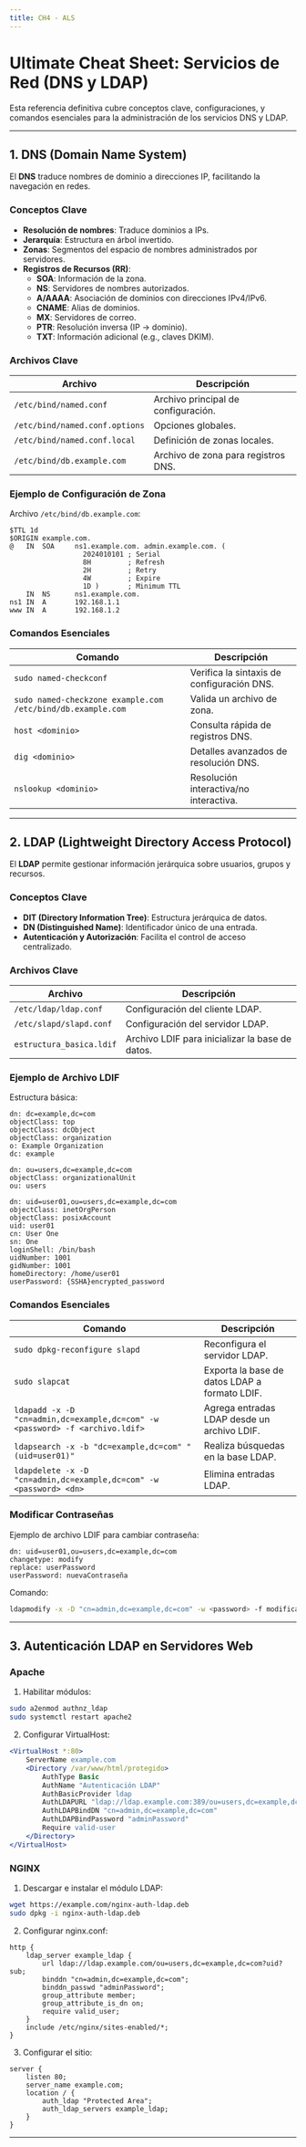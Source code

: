 ```yaml
---
title: CH4 - ALS
---
```


# Ultimate Cheat Sheet: Servicios de Red (DNS y LDAP)

Esta referencia definitiva cubre conceptos clave, configuraciones, y comandos esenciales para la administración de los servicios DNS y LDAP.

---

## 1. **DNS (Domain Name System)**
El **DNS** traduce nombres de dominio a direcciones IP, facilitando la navegación en redes.

### Conceptos Clave
- **Resolución de nombres**: Traduce dominios a IPs.
- **Jerarquía**: Estructura en árbol invertido.
- **Zonas**: Segmentos del espacio de nombres administrados por servidores.
- **Registros de Recursos (RR)**:
  - **SOA**: Información de la zona.
  - **NS**: Servidores de nombres autorizados.
  - **A/AAAA**: Asociación de dominios con direcciones IPv4/IPv6.
  - **CNAME**: Alias de dominios.
  - **MX**: Servidores de correo.
  - **PTR**: Resolución inversa (IP -> dominio).
  - **TXT**: Información adicional (e.g., claves DKIM).

### Archivos Clave
| Archivo                          | Descripción                                     |
|----------------------------------|-------------------------------------------------|
| `/etc/bind/named.conf`           | Archivo principal de configuración.            |
| `/etc/bind/named.conf.options`   | Opciones globales.                             |
| `/etc/bind/named.conf.local`     | Definición de zonas locales.                   |
| `/etc/bind/db.example.com`       | Archivo de zona para registros DNS.            |

### Ejemplo de Configuración de Zona
Archivo `/etc/bind/db.example.com`:
```dns
$TTL 1d
$ORIGIN example.com.
@   IN  SOA     ns1.example.com. admin.example.com. (
                  2024010101 ; Serial
                  8H         ; Refresh
                  2H         ; Retry
                  4W         ; Expire
                  1D )       ; Minimum TTL
    IN  NS      ns1.example.com.
ns1 IN  A       192.168.1.1
www IN  A       192.168.1.2
```

### Comandos Esenciales
| Comando                                 | Descripción                                      |
|-----------------------------------------|--------------------------------------------------|
| `sudo named-checkconf`                  | Verifica la sintaxis de configuración DNS.       |
| `sudo named-checkzone example.com /etc/bind/db.example.com` | Valida un archivo de zona.           |
| `host <dominio>`                        | Consulta rápida de registros DNS.               |
| `dig <dominio>`                         | Detalles avanzados de resolución DNS.           |
| `nslookup <dominio>`                    | Resolución interactiva/no interactiva.          |

---

## 2. **LDAP (Lightweight Directory Access Protocol)**
El **LDAP** permite gestionar información jerárquica sobre usuarios, grupos y recursos.

### Conceptos Clave
- **DIT (Directory Information Tree)**: Estructura jerárquica de datos.
- **DN (Distinguished Name)**: Identificador único de una entrada.
- **Autenticación y Autorización**: Facilita el control de acceso centralizado.

### Archivos Clave
| Archivo                     | Descripción                                     |
|-----------------------------|-------------------------------------------------|
| `/etc/ldap/ldap.conf`       | Configuración del cliente LDAP.                |
| `/etc/slapd/slapd.conf`     | Configuración del servidor LDAP.               |
| `estructura_basica.ldif`    | Archivo LDIF para inicializar la base de datos. |

### Ejemplo de Archivo LDIF
Estructura básica:
```ldif
dn: dc=example,dc=com
objectClass: top
objectClass: dcObject
objectClass: organization
o: Example Organization
dc: example

dn: ou=users,dc=example,dc=com
objectClass: organizationalUnit
ou: users

dn: uid=user01,ou=users,dc=example,dc=com
objectClass: inetOrgPerson
objectClass: posixAccount
uid: user01
cn: User One
sn: One
loginShell: /bin/bash
uidNumber: 1001
gidNumber: 1001
homeDirectory: /home/user01
userPassword: {SSHA}encrypted_password
```

### Comandos Esenciales
| Comando                                    | Descripción                                              |
|--------------------------------------------|----------------------------------------------------------|
| `sudo dpkg-reconfigure slapd`              | Reconfigura el servidor LDAP.                           |
| `sudo slapcat`                             | Exporta la base de datos LDAP a formato LDIF.           |
| `ldapadd -x -D "cn=admin,dc=example,dc=com" -w <password> -f <archivo.ldif>` | Agrega entradas LDAP desde un archivo LDIF. |
| `ldapsearch -x -b "dc=example,dc=com" "(uid=user01)"` | Realiza búsquedas en la base LDAP.         |
| `ldapdelete -x -D "cn=admin,dc=example,dc=com" -w <password> <dn>` | Elimina entradas LDAP.                |

### Modificar Contraseñas
Ejemplo de archivo LDIF para cambiar contraseña:
```ldif
dn: uid=user01,ou=users,dc=example,dc=com
changetype: modify
replace: userPassword
userPassword: nuevaContraseña
```
Comando:
```bash
ldapmodify -x -D "cn=admin,dc=example,dc=com" -w <password> -f modificar.ldif
```

---

## 3. **Autenticación LDAP en Servidores Web**

### Apache
1. Habilitar módulos:
```bash
sudo a2enmod authnz_ldap
sudo systemctl restart apache2
```
2. Configurar VirtualHost:
```apache
<VirtualHost *:80>
    ServerName example.com
    <Directory /var/www/html/protegido>
        AuthType Basic
        AuthName "Autenticación LDAP"
        AuthBasicProvider ldap
        AuthLDAPURL "ldap://ldap.example.com:389/ou=users,dc=example,dc=com?uid"
        AuthLDAPBindDN "cn=admin,dc=example,dc=com"
        AuthLDAPBindPassword "adminPassword"
        Require valid-user
    </Directory>
</VirtualHost>
```

### NGINX
1. Descargar e instalar el módulo LDAP:
```bash
wget https://example.com/nginx-auth-ldap.deb
sudo dpkg -i nginx-auth-ldap.deb
```
2. Configurar nginx.conf:
```nginx
http {
    ldap_server example_ldap {
        url ldap://ldap.example.com/ou=users,dc=example,dc=com?uid?sub;
        binddn "cn=admin,dc=example,dc=com";
        binddn_passwd "adminPassword";
        group_attribute member;
        group_attribute_is_dn on;
        require valid_user;
    }
    include /etc/nginx/sites-enabled/*;
}
```
3. Configurar el sitio:
```nginx
server {
    listen 80;
    server_name example.com;
    location / {
        auth_ldap "Protected Area";
        auth_ldap_servers example_ldap;
    }
}
```

---


